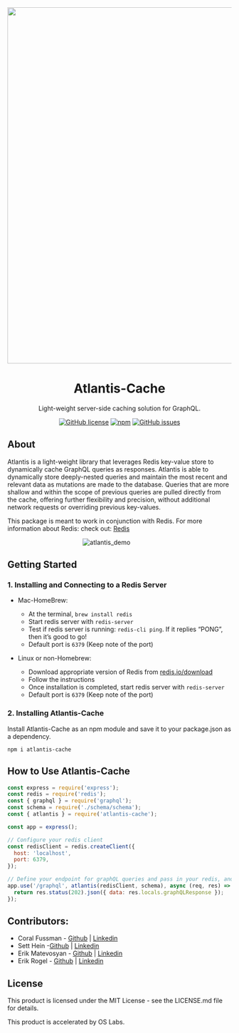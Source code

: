 <div  align="center">

<img src="https://github.com/oslabs-beta/Atlantis/blob/master/Readme_banner.png" width="800px" align="center"/>

  <h1>Atlantis-Cache</h1>

  <p>Light-weight server-side caching solution for GraphQL.</p>
<a href="https://github.com/oslabs-beta/Atlantis/blob/main/LICENSE"><img alt="GitHub license" src="https://img.shields.io/github/license/oslabs-beta/Atlantis"></a>
 <a href="https://www.npmjs.com/package/atlantis-cache"> <img alt="npm" src="https://img.shields.io/npm/v/atlantis-cache"></a>
<a href="https://github.com/oslabs-beta/Atlantis/issues"><img alt="GitHub issues" src="https://img.shields.io/github/issues/oslabs-beta/Atlantis"></a>

</div>


## About

Atlantis is a light-weight library that leverages Redis key-value store to dynamically cache GraphQL queries as responses. Atlantis is able to dynamically store deeply-nested queries and maintain the most recent and relevant data as mutations are made to the database. Queries that are more shallow and within the scope of previous queries are pulled directly from the cache, offering further flexibility and precision, without additional network requests or overriding previous key-values.

This package is meant to work in conjunction with Redis. For more information about Redis: check out: <a href ="https://redis.io/">Redis</a>

  &nbsp;&nbsp;&nbsp;&nbsp;&nbsp;&nbsp;&nbsp;&nbsp;&nbsp;&nbsp;&nbsp;&nbsp;&nbsp;&nbsp;&nbsp;&nbsp;&nbsp;&nbsp;&nbsp;&nbsp;&nbsp;&nbsp;&nbsp;&nbsp;&nbsp;&nbsp;&nbsp;&nbsp;&nbsp;&nbsp;&nbsp;&nbsp;&nbsp;&nbsp;&nbsp;&nbsp;&nbsp;&nbsp;&nbsp;&nbsp;&nbsp;&nbsp;![atlantis_demo](https://user-images.githubusercontent.com/36866275/122622799-79457e00-d05f-11eb-9d00-564df61f9289.gif)


## Getting Started

### 1. Installing and Connecting to a Redis Server

- Mac-HomeBrew:

  - At the terminal, `brew install redis`
  - Start redis server with `redis-server`
  - Test if redis server is running: `redis-cli ping`. If it replies “PONG”, then it’s good to go!
  - Default port is `6379` (Keep note of the port)

- Linux or non-Homebrew:
  - Download appropriate version of Redis from [redis.io/download](redis.io/download)
  - Follow the instructions
  - Once installation is completed, start redis server with `redis-server`
  - Default port is `6379` (Keep note of the port)

### 2. Installing Atlantis-Cache

Install Atlantis-Cache as an npm module and save it to your package.json as a dependency.

`npm i atlantis-cache`

## How to Use Atlantis-Cache

```js
const express = require('express');
const redis = require('redis');
const { graphql } = require('graphql');
const schema = require('./schema/schema');
const { atlantis } = require('atlantis-cache');

const app = express();

// Configure your redis client
const redisClient = redis.createClient({
  host: 'localhost',
  port: 6379,
});

// Define your endpoint for graphQL queries and pass in your redis, and schema
app.use('/graphql', atlantis(redisClient, schema), async (req, res) => {
  return res.status(202).json({ data: res.locals.graphQLResponse });
});
```

## Contributors:

- Coral Fussman - [Github](https://github.com/coralfussman) | [Linkedin](https://www.linkedin.com/in/coral-fussman-21721538/)
- Sett Hein -[Github](https://github.com/settnaing199) | [Linkedin](https://www.linkedin.com/in/sett-hein/)
- Erik Matevosyan - [Github](https://github.com/erik-matevosyan) | [Linkedin](https://www.linkedin.com/in/erik-matevosyan/)
- Erik Rogel - [Github](https://github.com/erikjrogel) | [Linkedin](https://www.linkedin.com/in/erikjrogel/)

## License

This product is licensed under the MIT License - see the LICENSE.md file for details.‌

This product is accelerated by OS Labs.
